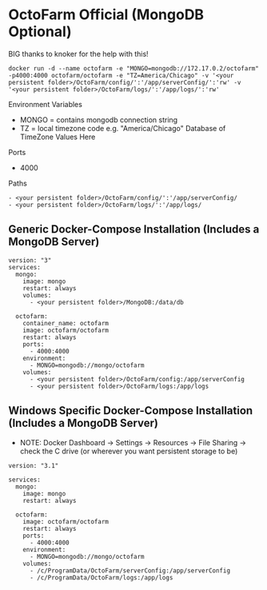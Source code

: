# OctoFarm Official (MongoDB Optional)

BIG thanks to knoker for the help with this!

```
docker run -d --name octofarm -e "MONGO=mongodb://172.17.0.2/octofarm" -p4000:4000 octofarm/octofarm -e "TZ=America/Chicago" -v '<your persistent folder>/OctoFarm/config/':'/app/serverConfig/':'rw' -v '<your persistent folder>/OctoFarm/logs/':'/app/logs/':'rw'
```

Environment Variables

- MONGO = contains mongodb connection string
- TZ = local timezone code e.g. "America/Chicago" Database of TimeZone Values Here

Ports

- 4000

Paths

```
- <your persistent folder>/OctoFarm/config/':'/app/serverConfig/
- <your persistent folder>/OctoFarm/logs/':'/app/logs/
```

## Generic Docker-Compose Installation (Includes a MongoDB Server)

```
version: "3"
services:
  mongo:
    image: mongo
    restart: always
    volumes:
      - <your persistent folder>/MongoDB:/data/db

  octofarm:
    container_name: octofarm
    image: octofarm/octofarm
    restart: always
    ports:
      - 4000:4000
    environment:
      - MONGO=mongodb://mongo/octofarm
    volumes:
      - <your persistent folder>/OctoFarm/config:/app/serverConfig
      - <your persistent folder>/OctoFarm/logs:/app/logs
```

## Windows Specific Docker-Compose Installation (Includes a MongoDB Server)

- NOTE: Docker Dashboard -> Settings -> Resources -> File Sharing -> check the C drive (or wherever you want persistent storage to be)

```
version: "3.1"

services:
  mongo:
    image: mongo
    restart: always

  octofarm:
    image: octofarm/octofarm
    restart: always
    ports:
      - 4000:4000
    environment:
      - MONGO=mongodb://mongo/octofarm
    volumes:
      - /c/ProgramData/OctoFarm/serverConfig:/app/serverConfig
      - /c/ProgramData/OctoFarm/logs:/app/logs
```
